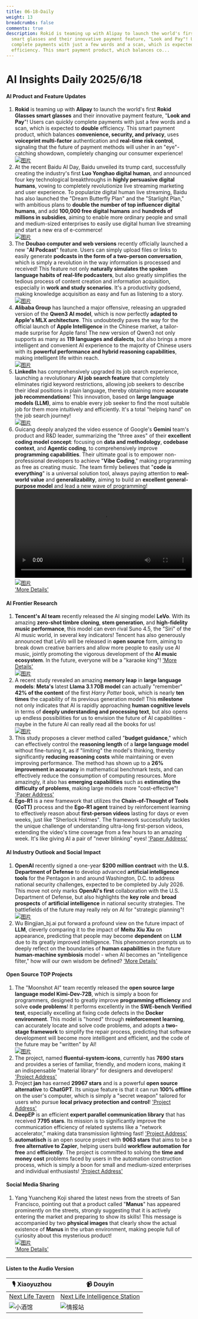 ```yaml
---
title: 06-18-Daily
weight: 13
breadcrumbs: false
comments: true
description: Rokid is teaming up with Alipay to launch the world's first Rokid Glasses
  smart glasses and their innovative payment feature, "Look and Pay"! Users can quickly
  complete payments with just a few words and a scan, which is expected to double
  efficiency. This smart payment product, which balances co...
---
```

# AI Insights Daily 2025/6/18

#### **AI Product and Feature Updates**
1.  **Rokid** is teaming up with **Alipay** to launch the world's first **Rokid Glasses smart glasses** and their innovative payment feature, "**Look and Pay**"! Users can quickly complete payments with just a few words and a scan, which is expected to **double** efficiency. This smart payment product, which balances **convenience, security, and privacy**, uses **voiceprint multi-factor** authentication and **real-time risk control**, signaling that the future of payment methods will usher in an "eye"-catching showdown, completely changing our consumer experience! <br/> [![图片](https://autoproxy.justlikemaki.vip/?pp=https://pic.chinaz.com/picmap/202005261145133673_9.jpg)](https://autoproxy.justlikemaki.vip/?pp=https://pic.chinaz.com/picmap/202005261145133673_9.jpg) <br/>
2.  At the recent Baidu AI Day, Baidu unveiled its trump card, successfully creating the industry's first **Luo Yonghao digital human**, and announced four key technological breakthroughs in **highly persuasive digital humans**, vowing to completely revolutionize live streaming marketing and user experience. To popularize digital human live streaming, Baidu has also launched the "Dream Butterfly Plan" and the "Starlight Plan," with ambitious plans to **double the number of top influencer digital humans**, and add **100,000 free digital humans** and **hundreds of millions in subsidies**, aiming to enable more ordinary people and small and medium-sized enterprises to easily use digital human live streaming and start a new era of e-commerce! <br/> [![图片](https://autoproxy.justlikemaki.vip/?pp=https://pic.chinaz.com/picmap/202308101450093085_0.jpg)](https://autoproxy.justlikemaki.vip/?pp=https://pic.chinaz.com/picmap/202308101450093085_0.jpg) <br/>
3.  The **Doubao computer and web versions** recently officially launched a new "**AI Podcast**" feature. Users can simply upload files or links to easily generate **podcasts in the form of a two-person conversation**, which is simply a revolution in the way information is processed and received! This feature not only **naturally simulates the spoken language habits of real-life podcasters**, but also greatly simplifies the tedious process of content creation and information acquisition, especially in **work and study scenarios**. It's a productivity godsend, making knowledge acquisition as easy and fun as listening to a story. <br/> [![图片](https://autoproxy.justlikemaki.vip/?pp=https://pic.chinaz.com/2025/0617/6388576568500747561503399.png)](https://autoproxy.justlikemaki.vip/?pp=https://pic.chinaz.com/2025/0617/6388576568500747561503399.png) <br/>
4.  **Alibaba Group** has launched a major offensive, releasing an upgraded version of the **Qwen3 AI model**, which is now perfectly **adapted to Apple's MLX architecture**. This undoubtedly paves the way for the official launch of **Apple Intelligence** in the Chinese market, a tailor-made surprise for Apple fans! The new version of Qwen3 not only supports as many as **119 languages and dialects**, but also brings a more intelligent and convenient AI experience to the majority of Chinese users with its **powerful performance and hybrid reasoning capabilities**, making intelligent life within reach. <br/> [![图片](https://autoproxy.justlikemaki.vip/?pp=https://pic.chinaz.com/2025/0617/6388574725442146719806256.png)](https://autoproxy.justlikemaki.vip/?pp=https://pic.chinaz.com/2025/0617/6388574725442146719806256.png) <br/>
5.  **LinkedIn** has comprehensively upgraded its job search experience, launching a revolutionary **AI job search feature** that completely eliminates rigid keyword restrictions, allowing job seekers to describe their ideal positions in plain language, thereby obtaining more **accurate job recommendations**! This innovation, based on **large language models (LLM)**, aims to enable every job seeker to find the most suitable job for them more intuitively and efficiently. It's a total "helping hand" on the job search journey! <br/> [![图片](https://autoproxy.justlikemaki.vip/?pp=https://pic.chinaz.com/picmap/202305291455510902_2.jpg)](https://autoproxy.justlikemaki.vip/?pp=https://pic.chinaz.com/picmap/202305291455510902_2.jpg) <br/>
6.  Guicang deeply analyzed the video essence of Google's **Gemini** team's product and R&D leader, summarizing the "three axes" of their **excellent coding model concept**: focusing on **data and methodology**, **codebase context**, and **Agentic coding**, to comprehensively improve **programming capabilities**. Their ultimate goal is to empower non-professional developers to achieve "**Vibe Coding**," making programming as free as creating music. The team firmly believes that "**code is everything**" is a universal solution tool, always paying attention to **real-world value** and **generalizability**, aiming to build an **excellent general-purpose model** and lead a new wave of programming!
    <video src="https://youtu.be/jwbG_m-X-gE?si=u0nz9RxOaUlW_Ab" controls="controls" width="100%"></video>
    <br/> [![图片](https://cdnv2.ruguoapp.com/Ft-r8n03xds6ol7MmcJzdwcp0XsAv3.png)](https://cdnv2.ruguoapp.com/Ft-r8n03xds6ol7MmcJzdwcp0XsAv3.png) <br/> ['More Details'](https://m.okjike.com/originalPosts/6850ec3d823f9a946aa25c94)

#### **AI Frontier Research**
1.  **Tencent's AI team** recently released the AI singing model **LeVo**. With its amazing **zero-shot timbre cloning**, **stem generation**, and **high-fidelity music performance**, this model can even rival Suno 4.5, the "Siri" of the AI music world, in several key indicators! Tencent has also generously announced that LeVo will be released in **open source** form, aiming to break down creative barriers and allow more people to easily use AI music, jointly promoting the vigorous development of the **AI music ecosystem**. In the future, everyone will be a "karaoke king"! ['More Details'](https://levo-demo.github.io/) <br/> [![图片](https://autoproxy.justlikemaki.vip/?pp=https://pic.chinaz.com/2025/0617/6388576936088470273755124.png)](https://autoproxy.justlikemaki.vip/?pp=https://pic.chinaz.com/2025/0617/6388576936088470273755124.png) <br/>
2.  A recent study revealed an amazing **memory leap** in **large language models**: **Meta's** latest **Llama 3.1 70B model** can actually "remember" **42% of the content** of the first *Harry Potter* book, which is nearly **ten times** the capability of its previous generation model! This **milestone** not only indicates that AI is rapidly approaching **human cognitive levels** in terms of **deeply understanding and processing text**, but also opens up endless possibilities for us to envision the future of AI capabilities - maybe in the future AI can really read all the books for us! <br/> [![图片](https://autoproxy.justlikemaki.vip/?pp=https://pic.chinaz.com/picmap/202111072153100579_0.jpg)](https://autoproxy.justlikemaki.vip/?pp=https://pic.chinaz.com/picmap/202111072153100579_0.jpg) <br/>
3.  This study proposes a clever method called "**budget guidance**," which can effectively control the **reasoning length** of a **large language model** without fine-tuning it, as if "limiting" the model's thinking, thereby significantly **reducing reasoning costs** while maintaining or even improving performance. The method has shown up to a **26% improvement in accuracy** in mathematical benchmark tests, and can effectively reduce the consumption of computing resources. More amazingly, it also has **emerging capabilities** such as **estimating the difficulty of problems**, making large models more "cost-effective"! ['Paper Address'](https://arxiv.org/abs/2506.13752)
4.  **Ego-R1** is a new framework that utilizes the **Chain-of-Thought of Tools (CoTT)** process and the **Ego-R1 agent** trained by reinforcement learning to effectively reason about **first-person videos** lasting for days or even weeks, just like "Sherlock Holmes". The framework successfully tackles the unique challenge of understanding ultra-long first-person videos, extending the video's time coverage from a few hours to an amazing week. It's like giving AI a pair of "never blinking" eyes! ['Paper Address'](https://arxiv.org/abs/2506.13654)

#### **AI Industry Outlook and Social Impact**
1.  **OpenAI** recently signed a one-year **$200 million contract** with the **U.S. Department of Defense** to develop advanced **artificial intelligence tools** for the Pentagon in and around Washington, D.C. to address national security challenges, expected to be completed by July 2026. This move not only marks **OpenAI's first** collaboration with the U.S. Department of Defense, but also highlights the **key role** and **broad prospects** of **artificial intelligence** in national security strategies. The battlefields of the future may really rely on AI for "strategic planning"! <br/> [![图片](https://autoproxy.justlikemaki.vip/?pp=https://pic.chinaz.com/picmap/202505261721026669_0.jpg)](https://autoproxy.justlikemaki.vip/?pp=https://pic.chinaz.com/picmap/202505261721026669_0.jpg) <br/>
2.  Wu Bingjian_bj.ai put forward a profound view on the future impact of **LLM**, cleverly comparing it to the impact of **Meitu Xiu Xiu** on appearance, predicting that people may become **dependent** on **LLM** due to its greatly improved intelligence. This phenomenon prompts us to deeply reflect on the boundaries of **human capabilities** in the future **human-machine symbiosis** model - when AI becomes an "intelligence filter," how will our own wisdom be defined? ['More Details'](https://m.okjike.com/originalPosts/685105bccdf8310046e89d4c)

#### **Open Source TOP Projects**
1.  The "Moonshot AI" team recently released the **open source large language model Kimi-Dev-72B**, which is simply a boon for programmers, designed to greatly improve **programming efficiency** and solve **code problems**! It performs excellently in the **SWE-bench Verified test**, especially excelling at fixing code defects in the **Docker environment**. This model is "honed" through **reinforcement learning**, can accurately locate and solve code problems, and adopts a **two-stage framework** to simplify the repair process, predicting that software development will become more intelligent and efficient, and the code of the future may be "written" by AI! <br/> [![图片](https://autoproxy.justlikemaki.vip/?pp=https://pic.chinaz.com/picmap/202405240907574564_1.jpg)](https://autoproxy.justlikemaki.vip/?pp=https://pic.chinaz.com/picmap/202405240907574564_1.jpg) <br/>
2.  The project, named **fluentui-system-icons**, currently has **7690 stars** and provides a series of familiar, friendly, and modern icons, making it an indispensable "material library" for designers and developers! ['Project Address'](https://github.com/microsoft/fluentui-system-icons)
3.  Project **jan** has earned **29967 stars** and is a powerful **open source alternative** to **ChatGPT**. Its unique feature is that it can run **100% offline** on the user's computer, which is simply a "secret weapon" tailored for users who pursue **local privacy protection and control**! ['Project Address'](https://github.com/menloresearch/jan)
4.  **DeepEP** is an efficient **expert parallel communication library** that has received **7795 stars**. Its mission is to significantly improve the communication efficiency of related systems like a "network accelerator," making data transmission lightning fast! ['Project Address'](https://github.com/deepseek-ai/DeepEP)
5.  **automatisch** is an open source project with **9063 stars** that aims to be a **free alternative to Zapier**, helping users build **workflow automation** **for free** and **efficiently**. The project is committed to solving the **time and money cost** problems faced by users in the automation construction process, which is simply a boon for small and medium-sized enterprises and individual enthusiasts! ['Project Address'](https://github.com/automatisch/automatisch)

#### **Social Media Sharing**
1.  Yang Yuancheng Koji shared the latest news from the streets of San Francisco, pointing out that a product called "**Manus**" has appeared prominently on the streets, strongly suggesting that it is actively entering the market and preparing to show its skills! This message is accompanied by two **physical images** that clearly show the actual existence of **Manus** in the urban environment, making people full of curiosity about this mysterious product!
    <br/> [![图片](https://cdnv2.ruguoapp.com/FnpLiTZTVlHEzpuvpNxJa2xsCMsYv3.jpg)](https://cdnv2.ruguoapp.com/FnpLiTZTVlHEzpuvpNxJa2xsCMsYv3.jpg) <br/> ['More Details'](https://m.okjike.com/originalPosts/685153bb823f9a946aa99d05)

---

#### **Listen to the Audio Version**

| 🎙️ **Xiaoyuzhou** | 📹 **Douyin** |
| --- | --- |
| [Next Life Tavern](https://www.xiaoyuzhoufm.com/podcast/683c62b7c1ca9cf575a5030e)  |   [Next Life Intelligence Station](https://www.douyin.com/user/MS4wLjABAAAAwpwqPQlu38sO38VyWgw9ZjDEnN4bMR5j8x111UxpseHR9DpB6-CveI5KRXOWuFwG)| 
| ![小酒馆](https://s1.imagehub.cc/images/2025/06/24/f959f7984e9163fc50d3941d79a7f262.md.png) | ![情报站](https://s1.imagehub.cc/images/2025/06/24/7fc30805eeb831e1e2baa3a240683ca3.md.png) |